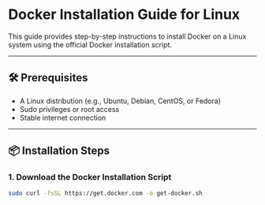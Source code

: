 # Docker Installation Guide for Linux

This guide provides step-by-step instructions to install Docker on a Linux system using the official Docker installation script.

---

## 🛠 Prerequisites

- A Linux distribution (e.g., Ubuntu, Debian, CentOS, or Fedora)
- Sudo privileges or root access
- Stable internet connection

---

## 📦 Installation Steps

### 1. Download the Docker Installation Script

```bash
sudo curl -fsSL https://get.docker.com -o get-docker.sh
